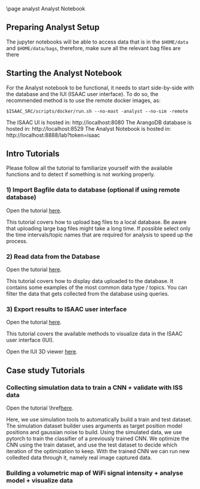 \page analyst Analyst Notebook


Preparing Analyst Setup
-----------------------------------

The jupyter notebooks will be able to access data that is in the `$HOME/data` and `$HOME/data/bags`, therefore, make sure all the relevant bag files are there

Starting the Analyst Notebook
-----------------------------------

For the Analyst notebook to be functional, it needs to start side-by-side with the database and the IUI (ISAAC user interface).
To do so, the recommended method is to use the remote docker images, as:

	$ISAAC_SRC/scripts/docker/run.sh --no-mast -analyst --no-sim -remote
 
The ISAAC UI is hosted in: http://localhost:8080
The ArangoDB database is hosted in: http://localhost:8529
The Analyst Notebook is hosted in: http://localhost:8888/lab?token=isaac

Intro Tutorials
---------------------------------
Please follow all the tutorial to familiarize yourself with the available functions and to detect if something is not working properly.

### 1) Import Bagfile data to database (optional if using remote database)

Open the tutorial [here](http://localhost:8888/lab/tree/1_import_bagfiles.ipynb).

This tutorial covers how to upload bag files to a local database. Be aware that uploading large bag files might take a long time. If possible select only the time intervals/topic names that are required for analysis to speed up the process.


### 2) Read data from the Database

Open the tutorial [here](http://localhost:8888/lab/tree/2_read_database.ipynb).

This tutorial covers how to display data uploaded to the database. It contains some examples of the most common data type / topics.
You can filter the data that gets collected from the database using queries.

### 3) Export results to ISAAC user interface

Open the tutorial [here](http://localhost:8888/lab/tree/3_export_result_to_iui.ipynb).

This tutorial covers the available methods to visualize data in the ISAAC user interface (IUI).

Open the IUI 3D viewer [here](http://localhost:8080).


Case study Tutorials
---------------------------------

### Collecting simulation data to train a CNN + validate with ISS data

Open the tutorial \href[here](http://localhost:8888/lab/tree/build_CNN_with_pytorch.ipynb).

Here, we use simulation tools to automatically build a train and test dataset. The simulation dataset builder uses arguments as target position model positions and gaussian noise to build.
Using the simulated data, we use pytorch to train the classifier of a previously trained CNN. We optimize the CNN using the train dataset, and use the test dataset to decide which iteration of the optimization to keep.
With the trained CNN we can run new colledted data through it, namely real image captured data.


### Building a volumetric map of WiFi signal intensity + analyse model + visualize data

